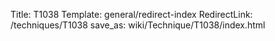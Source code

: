 Title: T1038
Template: general/redirect-index
RedirectLink: /techniques/T1038
save_as: wiki/Technique/T1038/index.html